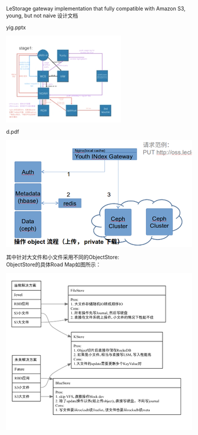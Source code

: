 LeStorage gateway implementation that fully compatible with Amazon S3, young, but not naive
设计文档  

yig.pptx  

![](picture/yig.jpg)  

d.pdf  

![](picture/arch.png)  



其中针对大文件和小文件采用不同的ObjectStore:  
ObjectStore的具体Road Map如图所示：  

![](picture/ceph_store.png)
